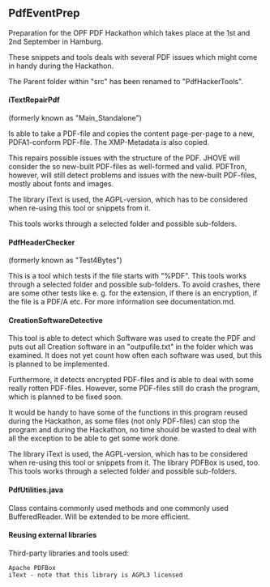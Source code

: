 PdfEventPrep
--------------

Preparation for the OPF PDF Hackathon which takes place at the 1st and 2nd September in Hamburg. 


These snippets and tools deals with several PDF issues which might come in handy during the Hackathon.

The Parent folder within "src" has been renamed to "PdfHackerTools". 


#### iTextRepairPdf 

(formerly known as "Main_Standalone")

Is able to take a PDF-file and copies the content page-per-page to a new, PDFA1-conform PDF-file. The XMP-Metadata is also copied.

This repairs possible issues with the structure of the PDF. JHOVE will consider the so new-built PDF-files as well-formed and valid. PDFTron, however, will still detect problems and issues with the new-built PDF-files, mostly about fonts and images. 

The library iText is used, the AGPL-version, which has to be considered when re-using this tool or snippets from it.

This tools works through a selected folder and possible sub-folders.

#### PdfHeaderChecker

(formerly known as "Test4Bytes")

This is a tool which tests if the file starts with "%PDF". This tools works through a selected folder and possible sub-folders.
To avoid crashes, there are some other tests like e. g. for the extension, if there is an encryption, if the file is a PDF/A etc. For more information see documentation.md.

#### CreationSoftwareDetective

This tool is able to detect which Software was used to create the PDF and puts out all Creation software in an "outpufile.txt" in the folder which was examined.
It does not yet count how often each software was used, but this is planned to be implemented.

Furthermore, it detects encrypted PDF-files and is able to deal with some really rotten PDF-files. However, some PDF-files still do crash the program, which is planned to be fixed soon.

It would be handy to have some of the functions in this program reused during the Hackathon, as some files (not only PDF-files) can stop the program and during the Hackathon, no time should be wasted to deal with all the exception to be able to get some work done.

The library iText is used, the AGPL-version, which has to be considered when re-using this tool or snippets from it.
The library PDFBox is used, too.
This tools works through a selected folder and possible sub-folders.


#### PdfUtilities.java

Class contains commonly used methods and one commonly used BufferedReader. Will be extended to be more efficient.


#### Reusing external libraries

Third-party libraries and tools used:

    Apache PDFBox
    iText - note that this library is AGPL3 licensed

